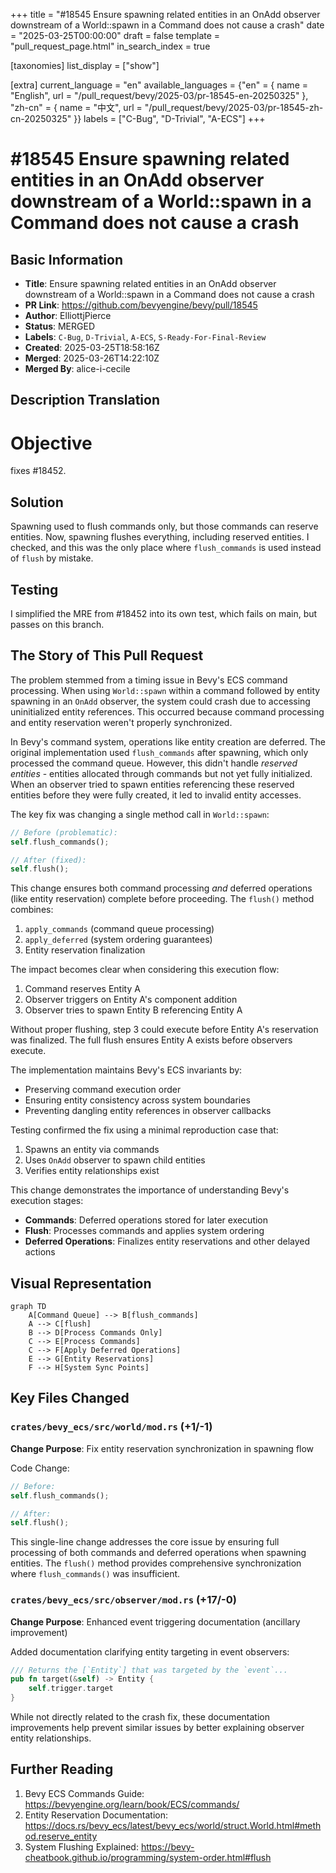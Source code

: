 +++
title = "#18545 Ensure spawning related entities in an OnAdd observer downstream of a World::spawn in a Command does not cause a crash"
date = "2025-03-25T00:00:00"
draft = false
template = "pull_request_page.html"
in_search_index = true

[taxonomies]
list_display = ["show"]

[extra]
current_language = "en"
available_languages = {"en" = { name = "English", url = "/pull_request/bevy/2025-03/pr-18545-en-20250325" }, "zh-cn" = { name = "中文", url = "/pull_request/bevy/2025-03/pr-18545-zh-cn-20250325" }}
labels = ["C-Bug", "D-Trivial", "A-ECS"]
+++

# #18545 Ensure spawning related entities in an OnAdd observer downstream of a World::spawn in a Command does not cause a crash

## Basic Information
- **Title**: Ensure spawning related entities in an OnAdd observer downstream of a World::spawn in a Command does not cause a crash
- **PR Link**: https://github.com/bevyengine/bevy/pull/18545
- **Author**: ElliottjPierce
- **Status**: MERGED
- **Labels**: `C-Bug`, `D-Trivial`, `A-ECS`, `S-Ready-For-Final-Review`
- **Created**: 2025-03-25T18:58:16Z
- **Merged**: 2025-03-26T14:22:10Z
- **Merged By**: alice-i-cecile

## Description Translation
# Objective

fixes #18452.

## Solution

Spawning used to flush commands only, but those commands can reserve entities. Now, spawning flushes everything, including reserved entities. I checked, and this was the only place where `flush_commands` is used instead of `flush` by mistake.

## Testing

I simplified the MRE from #18452 into its own test, which fails on main, but passes on this branch.

## The Story of This Pull Request

The problem stemmed from a timing issue in Bevy's ECS command processing. When using `World::spawn` within a command followed by entity spawning in an `OnAdd` observer, the system could crash due to accessing uninitialized entity references. This occurred because command processing and entity reservation weren't properly synchronized.

In Bevy's command system, operations like entity creation are deferred. The original implementation used `flush_commands` after spawning, which only processed the command queue. However, this didn't handle _reserved entities_ - entities allocated through commands but not yet fully initialized. When an observer tried to spawn entities referencing these reserved entities before they were fully created, it led to invalid entity accesses.

The key fix was changing a single method call in `World::spawn`:

```rust
// Before (problematic):
self.flush_commands();

// After (fixed):
self.flush();
```

This change ensures both command processing _and_ deferred operations (like entity reservation) complete before proceeding. The `flush()` method combines:
1. `apply_commands` (command queue processing)
2. `apply_deferred` (system ordering guarantees)
3. Entity reservation finalization

The impact becomes clear when considering this execution flow:

1. Command reserves Entity A
2. Observer triggers on Entity A's component addition
3. Observer tries to spawn Entity B referencing Entity A

Without proper flushing, step 3 could execute before Entity A's reservation was finalized. The full flush ensures Entity A exists before observers execute.

The implementation maintains Bevy's ECS invariants by:
- Preserving command execution order
- Ensuring entity consistency across system boundaries
- Preventing dangling entity references in observer callbacks

Testing confirmed the fix using a minimal reproduction case that:
1. Spawns an entity via commands
2. Uses `OnAdd` observer to spawn child entities
3. Verifies entity relationships exist

This change demonstrates the importance of understanding Bevy's execution stages:
- **Commands**: Deferred operations stored for later execution
- **Flush**: Processes commands and applies system ordering
- **Deferred Operations**: Finalizes entity reservations and other delayed actions

## Visual Representation

```mermaid
graph TD
    A[Command Queue] --> B[flush_commands]
    A --> C[flush]
    B --> D[Process Commands Only]
    C --> E[Process Commands]
    C --> F[Apply Deferred Operations]
    E --> G[Entity Reservations]
    F --> H[System Sync Points]
```

## Key Files Changed

### `crates/bevy_ecs/src/world/mod.rs` (+1/-1)
**Change Purpose**: Fix entity reservation synchronization in spawning flow

Code Change:
```rust
// Before:
self.flush_commands();

// After:
self.flush();
```

This single-line change addresses the core issue by ensuring full processing of both commands and deferred operations when spawning entities. The `flush()` method provides comprehensive synchronization where `flush_commands()` was insufficient.

### `crates/bevy_ecs/src/observer/mod.rs` (+17/-0)
**Change Purpose**: Enhanced event triggering documentation (ancillary improvement)

Added documentation clarifying entity targeting in event observers:
```rust
/// Returns the [`Entity`] that was targeted by the `event`...
pub fn target(&self) -> Entity {
    self.trigger.target
}
```

While not directly related to the crash fix, these documentation improvements help prevent similar issues by better explaining observer entity relationships.

## Further Reading

1. Bevy ECS Commands Guide: https://bevyengine.org/learn/book/ECS/commands/
2. Entity Reservation Documentation: https://docs.rs/bevy_ecs/latest/bevy_ecs/world/struct.World.html#method.reserve_entity
3. System Flushing Explained: https://bevy-cheatbook.github.io/programming/system-order.html#flush